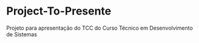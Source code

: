 # Project-To-Presente
Projeto para apresentação do TCC do Curso Técnico em Desenvolvimento de Sistemas 
